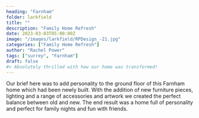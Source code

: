 ```yaml
---
heading: "Farnham"
folder: larkfield
title: ""
description: "Family Home Refresh"
date: 2023-03-03T05:00:00Z
image: "/images/larkfield/RPDesign_-21.jpg"
categories: ["Family Home Refresh"]
author: "Rachel Power"
tags: ["surrey", "Farnham"]
draft: false
#> Absolutely thrilled with how our home was transformed!
---
```


Our brief here was to add personality to the ground floor of this Farnham home which had been newly built.  With the addition of new furniture pieces, lighting and a range of accessories and artwork we created the perfect balance between old and new.  The end result was a home full of personality and perfect for family nights and fun with friends.